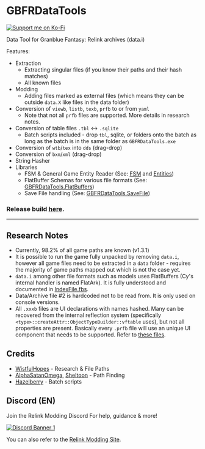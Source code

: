 # GBFRDataTools

<div width="100%">
  <a href="https://ko-fi.com/nenkai" width="40%">
    <img src="https://ko-fi.com/img/githubbutton_sm.svg" alt="Support me on Ko-Fi">
  </a>
</div>

Data Tool for Granblue Fantasy: Relink archives (data.i)

Features:
* Extraction
  * Extracting singular files (if you know their paths and their hash matches)
  * All known files
* Modding
  * Adding files marked as external files (which means they can be outside `data.X` like files in the data folder)
* Conversion of `viewb`, `listb`, `texb`, `prfb` to or from `yaml`
  * Note that not all `prfb` files are supported. More details in research notes.
* Conversion of table files `.tbl` <-> `.sqlite`
  * Batch scripts included - drop `tbl`, sqlite, or folders onto the batch as long as the batch is in the same folder as `GBFRDataTools.exe`
* Conversion of `wtb`/`tex` into `dds` (drag-drop)
* Conversion of `bxm`/`xml` (drag-drop)
* String Hasher
* Libraries
  * FSM & General Game Entity Reader (See: [FSM](GBFRDataTools.FSM) and [Entities](GBFRDataTools.Entities))
  * FlatBuffer Schemas for various file formats (See: [GBFRDataTools.FlatBuffers](GBFRDataTools.FlatBuffers))
  * Save File handling (See: [GBFRDataTools.SaveFile](GBFRDataTools.SaveFile))

### Release build [here](https://github.com/Nenkai/GBFRDataTools/releases).

---

## Research Notes

* Currently, 98.2% of all game paths are known (v1.3.1)
* It is possible to run the game fully unpacked by removing `data.i`, however all game files need to be extracted in a `data` folder - requires the majority of game paths mapped out which is not the case yet.
* `data.i` among other file formats such as models uses FlatBuffers (Cy's internal handler is named FlatArk). It is fully understood and documented in [IndexFile.fbs](https://github.com/Nenkai/GBFRDataTools/blob/master/GBFRDataTools.FlatBuffers/IndexFile.fbs).
* Data/Archive file #2 is hardcoded not to be read from. It is only used on console versions.
* All `.xxxb` files are UI declarations with names hashed. Many can be recovered from the internal reflection system (specifically `<type>::createAttr::ObjectTypeBuilder::vftable` uses), but not all properties are present. Basically every `.prfb` file will use an unique UI component that needs to be supported. Refer to [these files](https://github.com/Nenkai/GBFRDataTools/tree/master/GBFRDataTools.Core/UI).

## Credits

* [WistfulHopes](https://github.com/WistfulHopes) - Research & File Paths
* [AlphaSatanOmega](https://github.com/AlphaSatanOmega), [SheItoon](https://github.com/SheItoon) - Path Finding
* [Hazelberry](https://github.com/Hazelberry/) - Batch scripts

## Discord (EN)

Join the Relink Modding Discord For help, guidance & more!

<a href="https://discord.gg/gbsG4CDsru">
  <img src="https://discordapp.com/api/guilds/1203608338344976434/widget.png?style=banner2" alt="Discord Banner 1"/>
</a>

You can also refer to the [Relink Modding Site](https://nenkai.github.io/relink-modding/).

